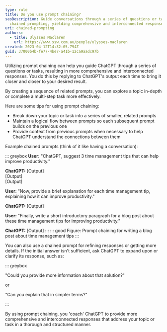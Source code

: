 ```yaml
---
type: rule
title: Do you use prompt chaining?
seoDescription: Guide conversations through a series of questions or tasks using
  chained prompting, yielding comprehensive and interconnected responses.
uri: chained-prompting
authors:
  - title: Ulysses Maclaren
    url: https://www.ssw.com.au/people/ulysses-maclaren
created: 2023-04-12T14:32:05.794Z
guid: 37000b4b-fe77-4be7-a41b-12ca9aadc97b
---
```

Utilizing prompt chaining can help you guide ChatGPT through a series of questions or tasks, resulting in more comprehensive and interconnected responses. You do this by replying to ChatGPT's output each time to bring it closer and closer to your desired result.

By creating a sequence of related prompts, you can explore a topic in-depth or complete a multi-step task more effectively.

<!--endintro-->

Here are some tips for using prompt chaining:

* Break down your topic or task into a series of smaller, related prompts
* Maintain a logical flow between prompts so each subsequent prompt builds on the previous one
* Provide context from previous prompts when necessary to help ChatGPT understand the connections between them

Example chained prompts (think of it like having a conversation):

::: greybox
**User:** "ChatGPT, suggest 3 time management tips that can help improve productivity."

**ChatGPT:**
  \[Output]\
  \[Output]\
  \[Output]

**User:** "Now, provide a brief explanation for each time management tip, explaining how it can improve productivity."

**ChatGPT:** \[Output]

**User:** "Finally, write a short introductory paragraph for a blog post about these time management tips for improving productivity."

**ChatGPT:** \[Output]
:::
::: good
Figure: Prompt chaining for writing a blog post about time management tips
:::

You can also use a chained prompt for refining responses or getting more details. If the initial answer isn't sufficient, ask ChatGPT to expand upon or clarify its response, such as:

::: greybox

"Could you provide more information about that solution?" 

or

"Can you explain that in simpler terms?"

:::

By using prompt chaining, you 'coach' ChatGPT to provide more comprehensive and interconnected responses that address your topic or task in a thorough and structured manner.
